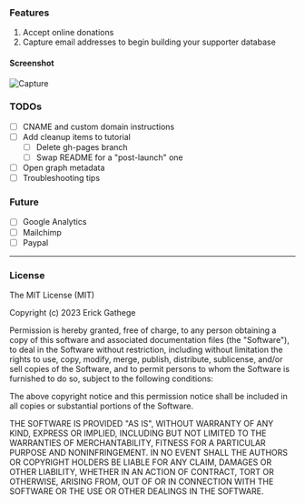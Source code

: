 ### Features  
1. Accept online donations  
2. Capture email addresses to begin building your supporter database

#### Screenshot  
![Capture](https://github.com/Ric254/Nairobi-streetkids/assets/110993526/b6827b61-e499-47b5-9148-ace009e33bc2)


### TODOs
- [ ] CNAME and custom domain instructions
- [ ] Add cleanup items to tutorial
  - [ ] Delete gh-pages branch
  - [ ] Swap README for a "post-launch" one
- [ ] Open graph metadata
- [ ] Troubleshooting tips

### Future
- [ ] Google Analytics
- [ ] Mailchimp
- [ ] Paypal

___

### License

The MIT License (MIT)

Copyright (c) 2023 Erick Gathege

Permission is hereby granted, free of charge, to any person obtaining a copy
of this software and associated documentation files (the "Software"), to deal
in the Software without restriction, including without limitation the rights
to use, copy, modify, merge, publish, distribute, sublicense, and/or sell
copies of the Software, and to permit persons to whom the Software is
furnished to do so, subject to the following conditions:

The above copyright notice and this permission notice shall be included in all
copies or substantial portions of the Software.

THE SOFTWARE IS PROVIDED "AS IS", WITHOUT WARRANTY OF ANY KIND, EXPRESS OR
IMPLIED, INCLUDING BUT NOT LIMITED TO THE WARRANTIES OF MERCHANTABILITY,
FITNESS FOR A PARTICULAR PURPOSE AND NONINFRINGEMENT. IN NO EVENT SHALL THE
AUTHORS OR COPYRIGHT HOLDERS BE LIABLE FOR ANY CLAIM, DAMAGES OR OTHER
LIABILITY, WHETHER IN AN ACTION OF CONTRACT, TORT OR OTHERWISE, ARISING FROM,
OUT OF OR IN CONNECTION WITH THE SOFTWARE OR THE USE OR OTHER DEALINGS IN THE
SOFTWARE.
